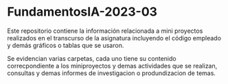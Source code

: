# FundamentosIA-2023-03
Este repositorio contiene la información relacionada a mini proyectos realizados en el transcurso de la asignatura incluyendo el código empleado y demás gráficos o tablas que se usaron.

Se evidencian varias carpetas, cada uno tiene su contenido correcpondiente a los miniproyectos y demas actividades que se realizan, consultas y demas informes de investigacion o produndizacion de temas.

